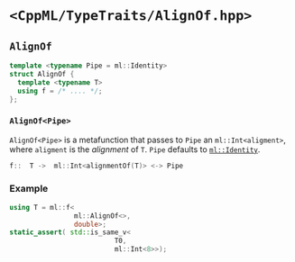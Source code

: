 # `<CppML/TypeTraits/AlignOf.hpp>`

## `AlignOf`

```c++
template <typename Pipe = ml::Identity>
struct AlignOf {
  template <typename T>
  using f = /* .... */;
};
```
### `AlignOf<Pipe>`

`AlignOf<Pipe>` is a metafunction that passes to `Pipe` an `ml::Int<aligment>`, where `aligment` is the *alignment* of `T`. `Pipe` defaults to [`ml::Identity`](../Functional/Identity.md).

```c++
f::  T ->  ml::Int<alignmentOf(T)> <-> Pipe
```

### Example

```c++
using T = ml::f<
                ml::AlignOf<>,
                double>;
static_assert( std::is_same_v<
                          T0,
                          ml::Int<8>>);
```
